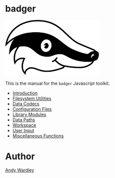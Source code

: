 # badger

<img src="./manual/asset/badger2.svg" width="300"/>

This is the manual for the `badger` Javascript toolkit.

* [Introduction](manual/introduction.html)
* [Filesystem Utilities](manual/filesystem.html)
* [Data Codecs](manual/codecs.html)
* [Configuration Files](manual/config_files.html)
* [Library Modules](manual/library_modules.html)
* [Data Paths](manual/data_paths.html)
* [Workspace](manual/workspace.html)
* [User Input](manual/user_input.html)
* [Miscellaneous Functions](manual/miscellaneous.html)

# Author
[Andy Wardley](https://github.com/abw)
